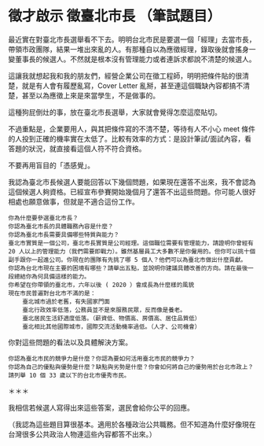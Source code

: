 # 徵才啟示 徵臺北市長 （筆試題目）

最近實在對臺北市長選舉看不下去。明明台北市民是要選一個「經理」去當市長，帶領市政團隊，結果一堆出來亂的人。有那種自以為應徵經理，錄取後就會搖身一變董事長的候選人。不然就是根本沒有管理能力或者連訴求都說不清楚的候選人。

這讓我就想起我和我的朋友們，經營企業公司在徵工程師，明明把條件貼的很清楚，就是有人會有履歷亂寫，Cover Letter 亂掰，甚至連這個職缺內容都搞不清楚，甚至以為應徵上來是來當學生，不是做事的。

這種狗屁倒灶的事，放在臺北市長選舉，大家就會覺得怎麼這麼貼切。

不過重點是，企業要用人，與其把條件寫的不清不楚，等待有人不小心 meet 條件的人投到正確的機率實在太低了。比較有效率的方式：是設計筆試/面試內容，看答題的狀況，就直接看這個人符不符合資格。

不要再用盲目的「憑感覺」。

我認為臺北市長候選人要能回答以下幾個問題，如果現在還答不出來，我不會認為這個候選人夠資格。已經宣布參賽開始幾個月了還答不出這些問題。你可能人很好相處也願意做事，但就是不適合這份工作。

    你為什麼要參選臺北市長？
    你認為臺北市長的具體職務內容是什麼？
    你認為臺北市長需要具備哪些特質與能力？
    臺北市實質是一個公司，臺北市長實質是公司經理。這個職位需要有管理能力，請證明你曾經有 20 人以上的管理能力（我們需要即戰力）。雖然基層員工大多數不是你僱用的。但你可以挑十個副手跟你一起進公司。你現在的團隊有先挑了哪 5 個人？他們可以為臺北市做出什麼貢獻。
    你認為台北市現在主要的困境有哪些？請舉出五點，並說明你建議具體改善的方向。請在最後一段總結你為何具備這樣的能力。
    你希望在你帶領的臺北市，六年以後 ( 2020 ）會成長為什麼樣的風貌
    現在市民普遍對台北市不滿的是：
        臺北城市過於老舊，有失國家門面
        臺北行政效率低落，公務員並不是來服務民眾，反而像是養老。
        臺北居民生活舒適度低落。（薪資低、物價高、房價高、居住品質低）
        臺北相比其他國際城市，國際交流活動機率過低。（人才、公司機會）

你對這些問題的看法以及具體解決方案。

    你認為臺北市民的競爭力是什麼？你認為要如何活用臺北市民的競爭力？
    你認為自己的優點與優勢是什麼？缺點與劣勢是什麼？你會如何將自己的優勢用於台北市政上？
    請列舉 10 個 33 歲以下的台北市優秀市民。

＊＊＊

我相信若候選人寫得出來這些答案，選民會給你公平的回應。

（我認為這些題目算很基本。適用於各種政治公共職務。但不知道為什麼好像現在台灣很多公共政治人物連這些內容都答不出來。）
